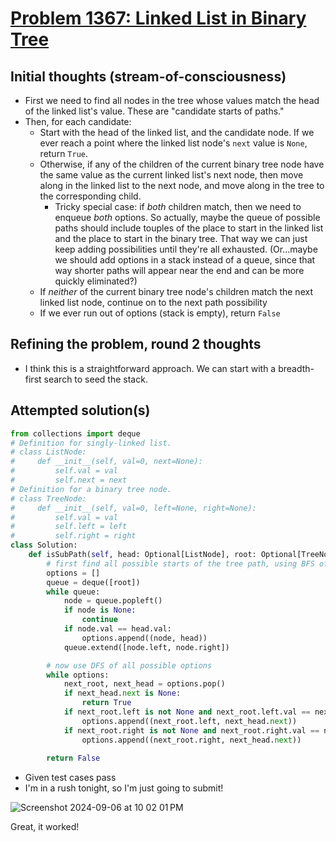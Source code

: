 # [Problem 1367: Linked List in Binary Tree](https://leetcode.com/problems/linked-list-in-binary-tree/description/?envType=daily-question)

## Initial thoughts (stream-of-consciousness)
- First we need to find all nodes in the tree whose values match the head of the linked list's value.  These are "candidate starts of paths."
- Then, for each candidate:
    - Start with the head of the linked list, and the candidate node.  If we ever reach a point where the linked list node's `next` value is `None`, return `True`.
    - Otherwise, if any of the children of the current binary tree node have the same value as the current linked list's next node, then move along in the linked list to the next node, and move along in the tree to the corresponding child.
        - Tricky special case: if *both* children match, then we need to enqueue *both* options.  So actually, maybe the queue of possible paths should include touples of the place to start in the linked list and the place to start in the binary tree.  That way we can just keep adding possibilities until they're all exhausted.  (Or...maybe we should add options in a stack instead of a queue, since that way shorter paths will appear near the end and can be more quickly eliminated?)
    - If *neither* of the current binary tree node's children match the next linked list node, continue on to the next path possibility
    - If we ever run out of options (stack is empty), return `False`

## Refining the problem, round 2 thoughts
- I think this is a straightforward approach.  We can start with a breadth-first search to seed the stack.

## Attempted solution(s)
```python
from collections import deque
# Definition for singly-linked list.
# class ListNode:
#     def __init__(self, val=0, next=None):
#         self.val = val
#         self.next = next
# Definition for a binary tree node.
# class TreeNode:
#     def __init__(self, val=0, left=None, right=None):
#         self.val = val
#         self.left = left
#         self.right = right
class Solution:
    def isSubPath(self, head: Optional[ListNode], root: Optional[TreeNode]) -> bool:
        # first find all possible starts of the tree path, using BFS of the tree
        options = []
        queue = deque([root])
        while queue:
            node = queue.popleft()
            if node is None:
                continue
            if node.val == head.val:
                options.append((node, head))
            queue.extend([node.left, node.right])

        # now use DFS of all possible options
        while options:
            next_root, next_head = options.pop()
            if next_head.next is None:
                return True
            if next_root.left is not None and next_root.left.val == next_head.next.val:
                options.append((next_root.left, next_head.next))
            if next_root.right is not None and next_root.right.val == next_head.next.val:
                options.append((next_root.right, next_head.next))
        
        return False
```
- Given test cases pass
- I'm in a rush tonight, so I'm just going to submit!

![Screenshot 2024-09-06 at 10 02 01 PM](https://github.com/user-attachments/assets/90897c63-7c1d-4d7b-ab6a-fb98000c62b2)

Great, it worked!

